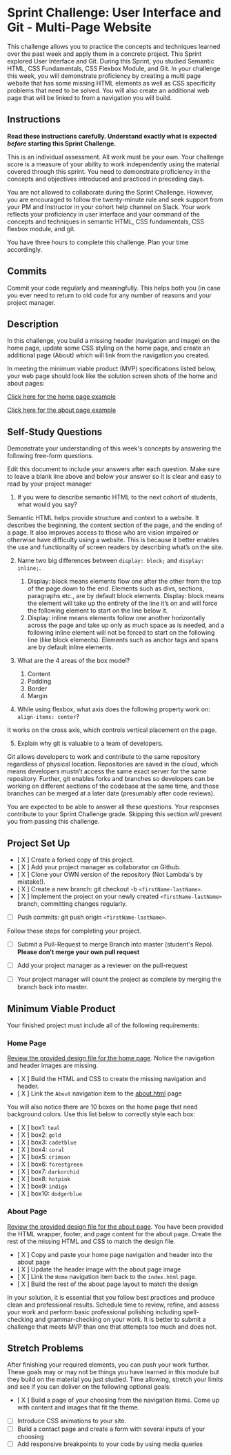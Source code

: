 # Sprint Challenge: User Interface and Git - Multi-Page Website

This challenge allows you to practice the concepts and techniques learned over the past week and apply them in a concrete project. This Sprint explored User Interface and Git. During this Sprint, you studied Semantic HTML, CSS Fundamentals, CSS Flexbox Module, and Git. In your challenge this week, you will demonstrate proficiency by creating a multi page website that has some missing HTML elements as well as CSS specificity problems that need to be solved.  You will also create an additional web page that will be linked to from a navigation you will build.

## Instructions

**Read these instructions carefully. Understand exactly what is expected _before_ starting this Sprint Challenge.**

This is an individual assessment. All work must be your own. Your challenge score is a measure of your ability to work independently using the material covered through this sprint. You need to demonstrate proficiency in the concepts and objectives introduced and practiced in preceding days.

You are not allowed to collaborate during the Sprint Challenge. However, you are encouraged to follow the twenty-minute rule and seek support from your PM and Instructor in your cohort help channel on Slack. Your work reflects your proficiency in user interface and your command of the concepts and techniques in semantic HTML, CSS fundamentals, CSS flexbox module, and git.

You have three hours to complete this challenge. Plan your time accordingly.

## Commits

Commit your code regularly and meaningfully. This helps both you (in case you ever need to return to old code for any number of reasons and your project manager.

## Description

In this challenge, you build a missing header (navigation and image) on the home page, update some CSS styling on the home page, and create an additional page (About) which will link from the navigation you created.

In meeting the minimum viable product (MVP) specifications listed below, your web page should look like the solution screen shots of the home and about pages:

[Click here for the home page example](https://tk-assets.lambdaschool.com/39a49225-8ac9-43da-aa90-514fd60ae99a_sprint-challenge-ui-home-example.png)

[Click here for the about page example](https://tk-assets.lambdaschool.com/ede1bb1a-63ff-4801-8c02-3efa2f603190_sprint-challenge-ui-about-example.png)

## Self-Study Questions

Demonstrate your understanding of this week's concepts by answering the following free-form questions.

Edit this document to include your answers after each question. Make sure to leave a blank line above and below your answer so it is clear and easy to read by your project manager

1. If you were to describe semantic HTML to the next cohort of students, what would you say?

Semantic HTML helps provide structure and context to a website. It describes the beginning, the content section of the page, and the ending of a page. It also improves access to those who are vision impaired or otherwise have difficulty using a website. This is because it better enables the use and functionality of screen readers by describing what’s on the site. 

2. Name two big differences between ```display: block;``` and ```display: inline;```.

    1. Display: block means elements flow one after the other from the top of the page down to the end.  Elements such as divs, sections, paragraphs etc., are by default block elements. Display: block means the element will take up the entirety of the line it’s on and will force the following element to start on the line below it. 
    2. Display: inline means elements follow one another horizontally across the page and take up only as much space as is needed, and a following inline element will not be forced to start on the following line (like block elements). Elements such as anchor tags and spans are by default inline elements. 

3. What are the 4 areas of the box model?
    1. Content
    2. Padding
    3. Border
    4. Margin

4. While using flexbox, what axis does the following property work on: ```align-items: center```?

It works on the cross axis, which controls vertical placement on the page.

5. Explain why git is valuable to a team of developers.

Git allows developers to work and contribute to the same repository regardless of physical  location. Repositories are saved in the cloud, which means developers mustn’t access the same exact server for the same repository. Further, git enables forks and branches so developers can be working on different sections of the codebase at the same time, and those branches can be merged at a later date (presumably after code reviews). 


You are expected to be able to answer all these questions. Your responses contribute to your Sprint Challenge grade. Skipping this section *will* prevent you from passing this challenge.

## Project Set Up

- [ X ] Create a forked copy of this project.
- [ X ] Add your project manager as collaborator on Github.
- [ X ] Clone your OWN version of the repository (Not Lambda's by mistake!).
- [ X ] Create a new branch: git checkout -b `<firstName-lastName>`.
- [ X ] Implement the project on your newly created `<firstName-lastName>` branch, committing changes regularly.
- [ ] Push commits: git push origin `<firstName-lastName>`.
 
Follow these steps for completing your project.

- [ ] Submit a Pull-Request to merge <firstName-lastName> Branch into master (student's  Repo). **Please don't merge your own pull request**
- [ ] Add your project manager as a reviewer on the pull-request
- [ ] Your project manager will count the project as complete by merging the branch back into master.
 


## Minimum Viable Product

Your finished project must include all of the following requirements:

### Home Page

[Review the provided design file for the home page](design-files/home.png).  Notice the navigation and header images are missing.

* [ X ] Build the HTML and CSS to create the missing navigation and header.
* [ X ] Link the `About` navigation item to the [about.html](about.html) page

You will also notice there are 10 boxes on the home page that need background colors.  Use this list below to correctly style each box:

* [ X ] box1: `teal`
* [ X ] box2: `gold`
* [ X ] box3: `cadetblue`
* [ X ] box4: `coral`
* [ X ] box5: `crimson`
* [ X ] box6: `forestgreen`
* [ X ] box7: `darkorchid`
* [ X ] box8: `hotpink`
* [ X ] box9: `indigo`
* [ X ] box10: `dodgerblue`

### About Page

[Review the provided design file for the about page](design-files/about.png). You have been provided the HTML wrapper, footer, and page content for the about page. Create the rest of the missing HTML and CSS to match the design file.

* [ X ] Copy and paste your home page navigation and header into the about page
* [ X ] Update the header image with the about page image
* [ X ] Link the `Home` navigation item back to the `index.html` page.
* [ X ] Build the rest of the about page layout to match the design

In your solution, it is essential that you follow best practices and produce clean and professional results. Schedule time to review, refine, and assess your work and perform basic professional polishing including spell-checking and grammar-checking on your work. It is better to submit a challenge that meets MVP than one that attempts too much and does not.

## Stretch Problems

After finishing your required elements, you can push your work further. These goals may or may not be things you have learned in this module but they build on the material you just studied. Time allowing, stretch your limits and see if you can deliver on the following optional goals:

* [ X ] Build a page of your choosing from the navigation items.  Come up with content and images that fit the theme.  
* [ ] Introduce CSS animations to your site.
* [ ] Build a contact page and create a form with several inputs of your choosing
* [ ] Add responsive breakpoints to your code by using media queries
